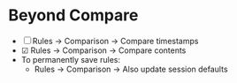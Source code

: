# Beyond Compare

- ☐ Rules → Comparison → Compare timestamps
- ☑ Rules → Comparison → Compare contents
- To permanently save rules:
  - Rules → Comparison → Also update session defaults

